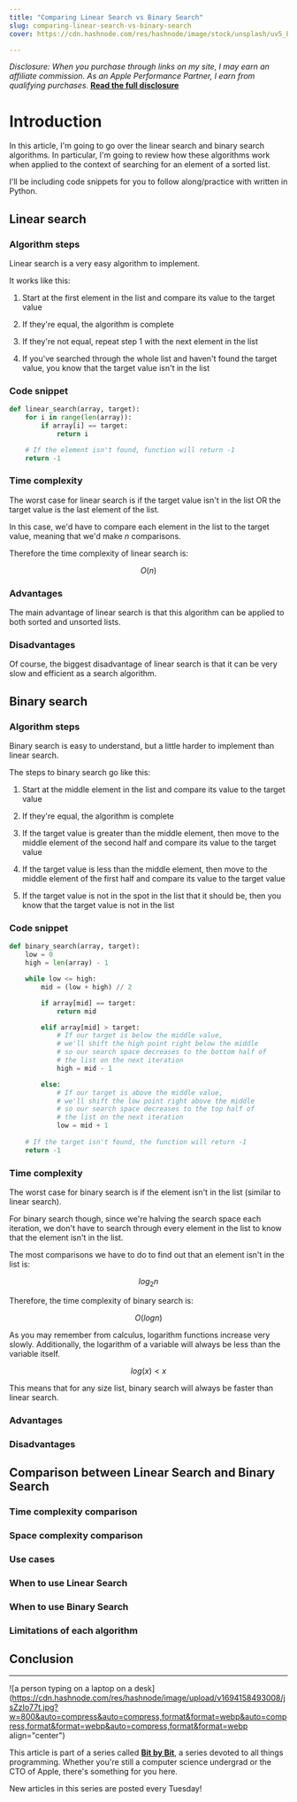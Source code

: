 ```yaml
---
title: "Comparing Linear Search vs Binary Search"
slug: comparing-linear-search-vs-binary-search
cover: https://cdn.hashnode.com/res/hashnode/image/stock/unsplash/uv5_bsypFUM/upload/9a76e3e4c4a68d19e4ee2dd1c54b86f7.jpeg

---
```


*Disclosure: When you purchase through links on my site, I may earn an affiliate commission. As an Apple Performance Partner, I earn from qualifying purchases.* [**Read the full disclosure**](https://scrappedscript.com/disclaimers)

# Introduction

In this article, I'm going to go over the linear search and binary search algorithms. In particular, I'm going to review how these algorithms work when applied to the context of searching for an element of a sorted list.

I'll be including code snippets for you to follow along/practice with written in Python.

## Linear search

### Algorithm steps

Linear search is a very easy algorithm to implement.

It works like this:

1. Start at the first element in the list and compare its value to the target value
    
2. If they're equal, the algorithm is complete
    
3. If they're not equal, repeat step 1 with the next element in the list
    
4. If you've searched through the whole list and haven't found the target value, you know that the target value isn't in the list
    

### Code snippet

```python
def linear_search(array, target):
    for i in range(len(array)):
        if array[i] == target:
            return i

    # If the element isn't found, function will return -1
    return -1
```

### Time complexity

The worst case for linear search is if the target value isn't in the list OR the target value is the last element of the list.

In this case, we'd have to compare each element in the list to the target value, meaning that we'd make *n* comparisons.

Therefore the time complexity of linear search is:

$$O(n)$$

### Advantages

The main advantage of linear search is that this algorithm can be applied to both sorted and unsorted lists.

### Disadvantages

Of course, the biggest disadvantage of linear search is that it can be very slow and efficient as a search algorithm.

## Binary search

### Algorithm steps

Binary search is easy to understand, but a little harder to implement than linear search.

The steps to binary search go like this:

1. Start at the middle element in the list and compare its value to the target value
    
2. If they're equal, the algorithm is complete
    
3. If the target value is greater than the middle element, then move to the middle element of the second half and compare its value to the target value
    
4. If the target value is less than the middle element, then move to the middle element of the first half and compare its value to the target value
    
5. If the target value is not in the spot in the list that it should be, then you know that the target value is not in the list
    

### Code snippet

```python
def binary_search(array, target):
    low = 0 
    high = len(array) - 1

    while low <= high:
        mid = (low + high) // 2

        if array[mid] == target:
            return mid

        elif array[mid] > target:
            # If our target is below the middle value,
            # we'll shift the high point right below the middle
            # so our search space decreases to the bottom half of
            # the list on the next iteration
            high = mid - 1

        else:
            # If our target is above the middle value,
            # we'll shift the low point right above the middle
            # so our search space decreases to the top half of
            # the list on the next iteration
            low = mid + 1
    
    # If the target isn't found, the function will return -1
    return -1
```

### Time complexity

The worst case for binary search is if the element isn't in the list (similar to linear search).

For binary search though, since we're halving the search space each iteration, we don't have to search through every element in the list to know that the element isn't in the list.

The most comparisons we have to do to find out that an element isn't in the list is:

$$log_2{n}$$

Therefore, the time complexity of binary search is:

$$O(log {n})$$

As you may remember from calculus, logarithm functions increase very slowly. Additionally, the logarithm of a variable will always be less than the variable itself.

$$log(x) < x$$

This means that for any size list, binary search will always be faster than linear search.

### Advantages

### Disadvantages

## Comparison between Linear Search and Binary Search

### Time complexity comparison

### Space complexity comparison

### Use cases

### When to use Linear Search

### When to use Binary Search

### Limitations of each algorithm

## Conclusion

---

![a person typing on a laptop on a desk](https://cdn.hashnode.com/res/hashnode/image/upload/v1694158493008/jsZzIo77t.jpg?w=800&auto=compress&auto=compress,format&format=webp&auto=compress,format&format=webp&auto=compress,format&format=webp align="center")

This article is part of a series called [**Bit by Bit**](https://scrappedscript.com/series/bit-by-bit), a series devoted to all things programming. Whether you're still a computer science undergrad or the CTO of Apple, there's something for you here.

New articles in this series are posted every Tuesday!
